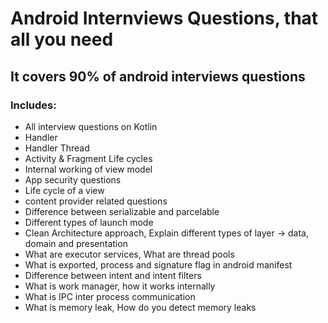 # Android Internviews Questions, that all you need
## It covers 90% of android interviews questions
### Includes:
* All interview questions on Kotlin
* Handler
* Handler Thread
* Activity & Fragment Life cycles
* Internal working of view model
* App security questions
* Life cycle of a view
* content provider related questions
* Difference between serializable and parcelable 
* Different types of launch mode
* Clean Architecture approach, Explain different types of layer -> data, domain and presentation 
* What are executor services, What are thread pools
* What is exported, process and signature flag in android manifest
* Difference between intent and intent filters
* What is work manager, how it works internally
* What is IPC inter process communication 
* What is memory leak, How do you detect memory leaks

